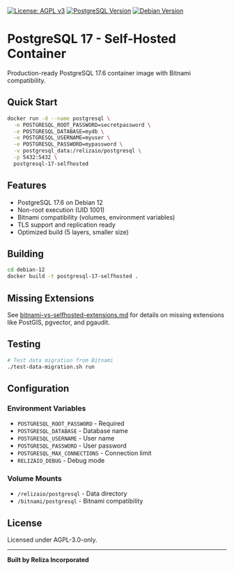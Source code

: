 [![License: AGPL v3](https://img.shields.io/badge/License-AGPL_v3-blue.svg)](https://www.gnu.org/licenses/agpl-3.0)
[![PostgreSQL Version](https://img.shields.io/badge/PostgreSQL-17.6-blue.svg)](https://www.postgresql.org/)
[![Debian Version](https://img.shields.io/badge/Debian-12.12-blue.svg)](https://www.debian.org/)

# PostgreSQL 17 - Self-Hosted Container

Production-ready PostgreSQL 17.6 container image with Bitnami compatibility.

## Quick Start

```bash
docker run -d --name postgresql \
  -e POSTGRESQL_ROOT_PASSWORD=secretpassword \
  -e POSTGRESQL_DATABASE=mydb \
  -e POSTGRESQL_USERNAME=myuser \
  -e POSTGRESQL_PASSWORD=mypassword \
  -v postgresql_data:/relizaio/postgresql \
  -p 5432:5432 \
  postgresql-17-selfhosted
```

## Features

- PostgreSQL 17.6 on Debian 12
- Non-root execution (UID 1001)
- Bitnami compatibility (volumes, environment variables)
- TLS support and replication ready
- Optimized build (5 layers, smaller size)

## Building

```bash
cd debian-12
docker build -t postgresql-17-selfhosted .
```

## Missing Extensions

See [bitnami-vs-selfhosted-extensions.md](bitnami-vs-selfhosted-extensions.md) for details on missing extensions like PostGIS, pgvector, and pgaudit.

## Testing

```bash
# Test data migration from Bitnami
./test-data-migration.sh run
```

## Configuration

### Environment Variables

- `POSTGRESQL_ROOT_PASSWORD` - Required
- `POSTGRESQL_DATABASE` - Database name
- `POSTGRESQL_USERNAME` - User name  
- `POSTGRESQL_PASSWORD` - User password
- `POSTGRESQL_MAX_CONNECTIONS` - Connection limit
- `RELIZAIO_DEBUG` - Debug mode

### Volume Mounts

- `/relizaio/postgresql` - Data directory
- `/bitnami/postgresql` - Bitnami compatibility

## License

Licensed under AGPL-3.0-only.

---

**Built by Reliza Incorporated**
